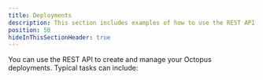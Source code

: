 ```yaml
---
title: Deployments
description: This section includes examples of how to use the REST API to create and manage deployments in Octopus.
position: 50
hideInThisSectionHeader: true
---
```


You can use the REST API to create and manage your Octopus deployments. Typical tasks can include: